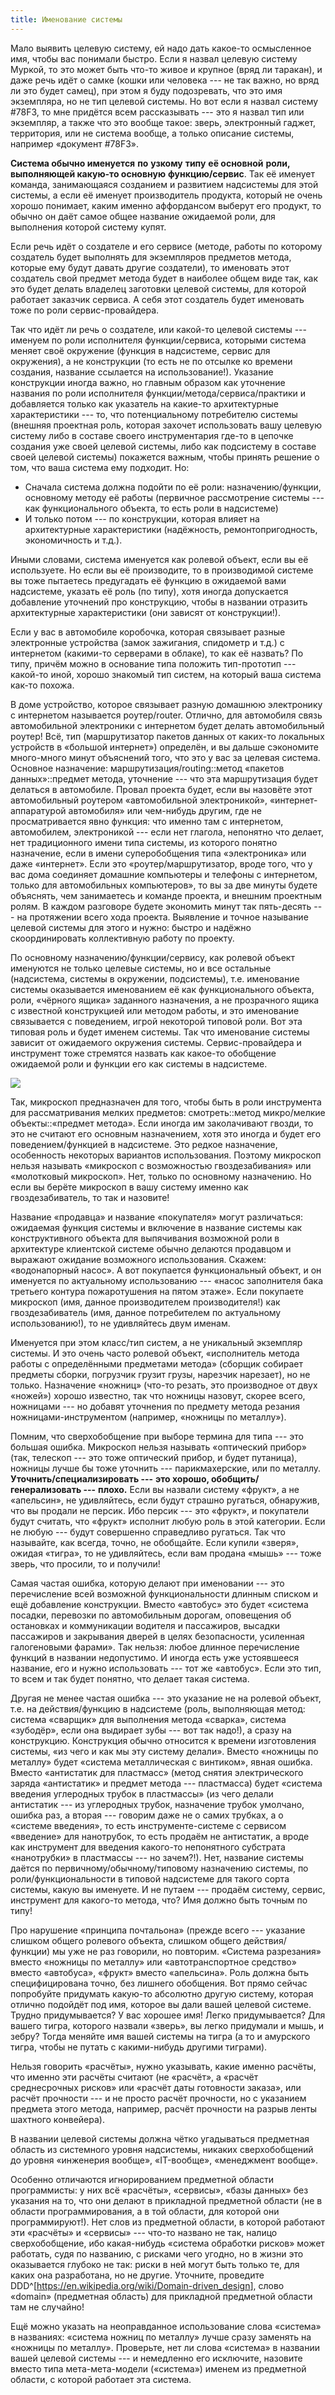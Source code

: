 ```yaml
---
title: Именование системы
---
```


Мало выявить целевую систему, ей надо дать какое-то осмысленное имя,
чтобы вас понимали быстро. Если я назвал целевую систему Муркой, то это
может быть что-то живое и крупное (вряд ли таракан), и даже речь идёт о
самке (кошки или человека --- не так важно, но вряд ли это будет самец),
при этом я буду подозревать, что это имя экземпляра, но не тип целевой
системы. Но вот если я назвал систему \#78F3, то мне придётся всем
рассказывать --- это я назвал тип или экземпляр, а также что это вообще
такое: зверь, электронный гаджет, территория, или не система вообще, а
только описание системы, например «документ \#78F3».

**Система обычно именуется** **по** **узкому** **типу** **её основной**
**роли, выполняющей какую-то основную** **функцию/сервис**. Так её
именует команда, занимающаяся созданием и развитием надсистемы для этой
системы, а если её именует производитель продукта, который не очень
хорошо понимает, каким именно аффордансом выберут его продукт, то обычно
он даёт самое общее название ожидаемой роли, для выполнения которой
систему купят.

Если речь идёт о создателе и его сервисе (методе, работы по которому
создатель будет выполнять для экземпляров предметов метода, которые ему
будут давать другие создатели), то именовать этот создатель свой предмет
метода будет в наиболее общем виде так, как это будет делать владелец
заготовки целевой системы, для которой работает заказчик сервиса. А себя
этот создатель будет именовать тоже по роли сервис-провайдера.

Так что идёт ли речь о создателе, или какой-то целевой системы ---
именуем по роли исполнителя функции/сервиса, которыми система меняет
своё окружение (функция в надсистеме, сервис для окружения), а не
конструкции (то есть не по отсылке ко времени создания, название
ссылается на использование!). Указание конструкции иногда важно, но
главным образом как уточнение названия по роли исполнителя
функции/метода/сервиса/практики и добавляется только как указатель на
какие-то архитектурные характеристики --- то, что потенциальному
потребителю системы (внешняя проектная роль, которая захочет
использовать вашу целевую систему либо в составе своего инструментария
где-то в цепочке создания уже своей целевой системы, либо как подсистему
в составе своей целевой системы) покажется важным, чтобы принять решение
о том, что ваша система ему подходит. Но:

-   Сначала система должна подойти по её роли: назначению/функции,
    основному методу её работы (первичное рассмотрение системы --- как
    функционального объекта, то есть роли в надсистеме)
-   И только потом --- по конструкции, которая влияет на архитектурные
    характеристики (надёжность, ремонтопригодность, экономичность и
    т.д.).

Иными словами, система именуется как ролевой объект, если вы её
используете. Но если вы её производите, то в производимой системе вы
тоже пытаетесь предугадать её функцию в ожидаемой вами надсистеме,
указать её роль (по типу), хотя иногда допускается добавление уточнений
про конструкцию, чтобы в названии отразить архитектурные характеристики
(они зависят от конструкции!).

Если у вас в автомобиле коробочка, которая связывает разные электронные
устройства (замок зажигания, спидометр и т.д.) с интернетом (какими-то
серверами в облаке), то как её назвать? По типу, причём можно в
основание типа положить тип-прототип --- какой-то иной, хорошо знакомый
тип систем, на который ваша система как-то похожа.

В доме устройство, которое связывает разную домашнюю электронику с
интернетом называется роутер/router. Отлично, для автомобиля связь
автомобильной электроники с интернетом будет делать автомобильный
роутер! Всё, тип (маршрутизатор пакетов данных от каких-то локальных
устройств в «большой интернет») определён, и вы дальше сэкономите
много-много минут объяснений того, что это у вас за целевая система.
Основное назначение: маршрутизация/routing::метод «пакетов
данных»::предмет метода, уточнение --- что эта маршрутизация будет
делаться в автомобиле. Провал проекта будет, если вы назовёте этот
автомобильный роутером «автомобильной электроникой»,
«интернет-аппаратурой автомобиля» или чем-нибудь другим, где не
просматривается явно функция: что именно там с интернетом, автомобилем,
электроникой --- если нет глагола, непонятно что делает, нет
традиционного имени типа системы, из которого понятно назначение, если в
имени суперобобщения типа «электроника» или даже «интернет». Если это
«роутер/маршрутизатор, вроде того, что у вас дома соединяет домашние
компьютеры и телефоны с интернетом, только для автомобильных
компьютеров», то вы за две минуты будете объяснять, чем занимаетесь и
команде проекта, и внешним проектным ролям. В каждом разговоре будете
экономить минут так пять-десять --- на протяжении всего хода проекта.
Выявление и точное называние целевой системы для этого и нужно: быстро и
надёжно скоординировать коллективную работу по проекту.

По основному назначению/функции/сервису, как ролевой объект именуются не
только целевые системы, но и все остальные (надсистема, системы в
окружении, подсистемы), т.е. именование системы оказывается именованием
её как функционального объекта, роли, «чёрного ящика» заданного
назначения, а не прозрачного ящика с известной конструкцией или методом
работы, и это именование связывается с поведением, игрой некоторой
типовой роли. Вот эта типовая роль и будет именем системы. Так что
именование системы зависит от ожидаемого окружения системы.
Сервис-провайдера и инструмент тоже стремятся назвать как какое-то
обобщение ожидаемой роли и функции его как системы в надсистеме.


![](10-naming-the-systems-52.png)


Так, микроскоп предназначен для того, чтобы быть в роли инструмента для
рассматривания мелких предметов: смотреть::метод микро/мелкие
объекты::«предмет метода». Если иногда им заколачивают гвозди, то это не
считают его основным назначением, хотя это иногда и будет его
поведением/функцией в надсистеме. Это редкое назначение, особенность
некоторых вариантов использования. Поэтому микроскоп нельзя называть
«микроскоп с возможностью гвоздезабивания» или «молотковый микроскоп».
Нет, только по основному назначению. Но если вы берёте микроскоп в вашу
систему именно как гвоздезабиватель, то так и назовите!

Название «продавца» и название «покупателя» могут различаться: ожидаемая
функция системы и включение в название системы как конструктивного
объекта для выпячивания возможной роли в архитектуре клиентской системе
обычно делаются продавцом и выражают ожидание возможного использования.
Скажем: «водонапорный насос». А вот покупается функциональный объект, и
он именуется по актуальному использованию --- «насос заполнителя бака
третьего контура пожаротушения на пятом этаже». Если покупаете микроскоп
(имя, данное производителем производителя!) как гвоздезабиватель (имя,
данное потребителем по актуальному использованию!), то не удивляйтесь
двум именам.

Именуется при этом класс/тип систем, а не уникальный экземпляр системы.
И это очень часто ролевой объект, «исполнитель метода работы с
определёнными предметами метода» (сборщик собирает предметы сборки,
погрузчик грузит грузы, нарезчик нарезает), но не только. Назначение
«ножниц» (что-то резать, это производное от двух «ножей») хорошо
известно, так что ножницы назовут, скорее всего, ножницами --- но
добавят уточнения по предмету метода резания ножницами-инструментом
(например, «ножницы по металлу»).

Помним, что сверхобобщение при выборе термина для типа --- это большая
ошибка. Микроскоп нельзя называть «оптический прибор» (так, телескоп ---
это тоже оптический прибор, и будет путаница), ножницы лучше бы тоже
уточнить --- парикмахерские, или по металлу.
**Уточнить/специализировать ---** **это хорошо,
обобщить/генерализовать ---** **плохо.** Если вы назвали систему
«фрукт», а не «апельсин», не удивляйтесь, если будут страшно ругаться,
обнаружив, что вы продали не персик. Ибо персик --- это «фрукт», и
покупатели будут считать, что «фрукт» исполнит любую роль в этой
категории. Если не любую --- будут совершенно справедливо ругаться. Так
что называйте, как всегда, точно, не обобщайте. Если купили «зверя»,
ожидая «тигра», то не удивляйтесь, если вам продана «мышь» --- тоже
зверь, что просили, то и получили!

Самая частая ошибка, которую делают при именовании --- это перечисление
всей возможной функциональности длинным списком и ещё добавление
конструкции. Вместо «автобус» это будет «система посадки, перевозки по
автомобильным дорогам, оповещения об остановках и коммуникации водителя
и пассажиров, высадки пассажиров и закрывания дверей в целях
безопасности, усиленная галогеновыми фарами». Так нельзя: любое длинное
перечисление функций в названии недопустимо. И иногда есть уже
устоявшееся название, его и нужно использовать --- тот же «автобус».
Если это тип, то всем и так будет понятно, что делает такая система.

Другая не менее частая ошибка --- это указание не на ролевой объект,
т.е. на действия/функцию в надсистеме (роль, выполняющая метод: система
«сварщик» для выполнения метода «сварка», система «зубодёр», если она
выдирает зубы --- вот так надо!), а сразу на конструкцию. Конструкция
обычно относится к времени изготовления системы, «из чего и как мы эту
систему делали». Вместо «ножницы по металлу» будет «система
металлическая с винтиком», явная ошибка. Вместо «антистатик для
пластмасс» (метод снятия электрического заряда «антистатик» и предмет
метода --- пластмасса) будет «система введения углеродных трубок в
пластмассы» (из чего делали антистатик --- из углеродных трубок,
назначение трубок умолчано, ошибка раз, а вторая --- говорим даже не о
самих трубках, а о «системе введения», то есть инструменте-системе с
сервисом «введение» для нанотрубок, то есть продаём не антистатик, а
вроде как инструмент для введения какого-то непонятного субстрата
«нанотрубки» в пластмассы --- но зачем?!). Нет, название системы даётся
по первичному/обычному/типовому назначению системы, по
роли/функциональности в типовой надсистеме для такого сорта системы,
какую вы именуете. И не путаем --- продаём систему, сервис, инструмент
для какого-то метода, что? Имя должно быть точным по типу!

Про нарушение «принципа почтальона» (прежде всего --- указание слишком
общего ролевого объекта, слишком общего действия/функции) мы уже не раз
говорили, но повторим. «Система разрезания» вместо «ножницы по металлу»
или «автотранспортное средство» вместо «автобуса», «фрукт» вместо
«апельсина». Роль должна быть специфицирована точно, без лишнего
обобщения. Вот прямо сейчас попробуйте придумать какую-то абсолютно
другую систему, которая отлично подойдёт под имя, которое вы дали вашей
целевой системе. Трудно придумывается? У вас хорошее имя! Легко
придумывается? Для вашего тигра, которого назвали «зверь», вы легко
придумали и мышь, и зебру? Тогда меняйте имя вашей системы на тигра (а
то и амурского тигра, чтобы не путать с какими-нибудь другими тиграми).

Нельзя говорить «расчёты», нужно указывать, какие именно расчёты, что
именно эти расчёты считают (не «расчёт», а «расчёт среднесрочных рисков»
или «расчёт даты готовности заказа», или расчёт прочности --- и не
просто расчёт прочности, но с указанием предмета этого метода, например,
расчёт прочности на разрыв ленты шахтного конвейера).

В названии целевой системы должна чётко угадываться предметная область
из системного уровня надсистемы, никаких сверхобобщений до уровня
«инженерия вообще», «IT-вообще», «менеджмент вообще».

Особенно отличаются игнорированием предметной области программисты: у
них всё «расчёты», «сервисы», «базы данных» без указания на то, что они
делают в прикладной предметной области (не в области программирования, а
в той области, для которой они программируют!). Нет слов из предметной
области, в которой работают эти «расчёты» и «сервисы» --- что-то названо
не так, налицо сверхобобщение, ибо какая-нибудь «система обработки
рисков» может работать, судя по названию, с рисками чего угодно, но в
жизни это оказывается глубоко не так: риски в ней могут быть только те,
для каких она разработана, но не другие. Уточните, проведите
DDD^[<https://en.wikipedia.org/wiki/Domain-driven_design>],
слово «domain» (предметная область) для прикладной предметной области
там не случайно!

Ещё можно указать на неоправданное использование слова «система» в
названиях: «система ножниц по металлу» лучше сразу заменять на «ножницы
по металлу». Проверьте, нет ли слова «система» в названии вашей целевой
системы --- и немедленно его исключите, назовите вместо типа
мета-мета-модели («система») именем из предметной области, с которой
работает эта система.
